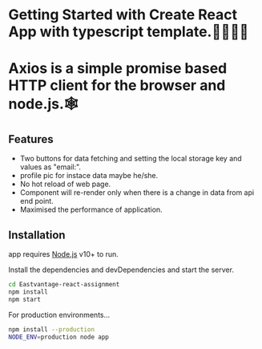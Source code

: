 # Getting Started with Create React App with typescript template.🐱‍💻🐱‍💻

# Axios is a simple promise based HTTP client for the browser and node.js.🕸

## Features

- Two buttons for data fetching and setting the local storage key and values as "email:<useremail>".
- profile pic for instace data maybe he/she.
- No hot reload of web page.
- Component will re-render only when there is a change in data from api end point.
- Maximised the performance of application.

## Installation

app requires [Node.js](https://nodejs.org/) v10+ to run.

Install the dependencies and devDependencies and start the server.

```sh
cd Eastvantage-react-assignment
npm install
npm start
```

For production environments...

```sh
npm install --production
NODE_ENV=production node app
```
